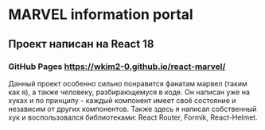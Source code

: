 # MARVEL information portal

## Проект написан на React 18

### GitHub Pages https://wkim2-0.github.io/react-marvel/

Данный проект особенно сильно понравится фанатам марвел (таким как я), а также человеку, разбирающeмуся в коде. Он написан уже на хуках и по принципу - каждый компонент имеет своё состояние и независим от других компонентов. Также здесь я написал собственный хук и воспользовался библиотеками: React Router, Formik, React-Helmet.
